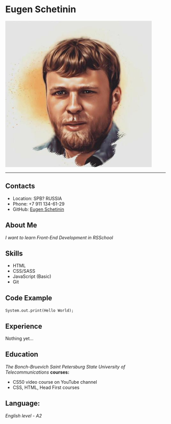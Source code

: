 # Eugen Schetinin
![Eugen Schetinin](Eugen.png "Eugen Schetinin")

******


## Contacts

* Location: SPB? RUSSIA
* Phone: +7 911 134-61-29
* GitHub: [Eugen Schetinin](https://github.com/UrsusHomo)

## About Me
*I want to learn Front-End Development in RSSchool*

## Skills
* HTML
* CSS/SASS
* JavaScript (Basic)
* Git

## Code Example

`System.out.print(Hello World);`

## Experience
Nothing yet…

## Education
*The Bonch-Bruevich Saint Petersburg State University of Telecommunications*
**courses:**
* CS50 video course on YouTube channel
* CSS, HTML,  Head First courses

## Language:
*English level - A2*
